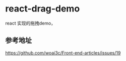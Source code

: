 # react-drag-demo

react 实现的拖拽demo，

## 参考地址
https://github.com/woai3c/Front-end-articles/issues/19
